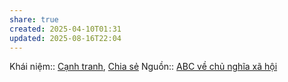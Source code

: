 ```yaml
---
share: true
created: 2025-04-10T01:31
updated: 2025-08-16T22:04
---
```

Khái niệm:: [Cạnh tranh](../../../%CE%9E%20Kh%C3%A1i%20ni%E1%BB%87m/C%E1%BA%A1nh%20tranh.md), [Chia sẻ](../../../%CE%9E%20Kh%C3%A1i%20ni%E1%BB%87m/Chia%20s%E1%BA%BB.md)
Nguồn:: [ABC về chủ nghĩa xã hội](../../../%CE%9E%20Ngu%E1%BB%93n/ABC%20v%E1%BB%81%20ch%E1%BB%A7%20ngh%C4%A9a%20x%C3%A3%20h%E1%BB%99i.md)
